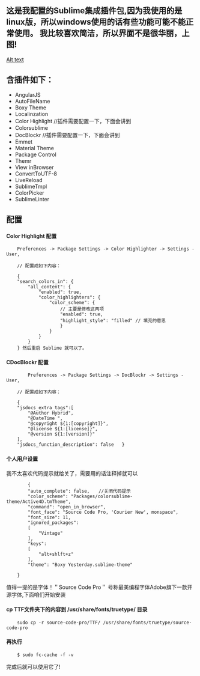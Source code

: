 ## 这是我配置的Sublime集成插件包,因为我使用的是linux版，所以windows使用的话有些功能可能不能正常使用。  我比较喜欢简洁，所以界面不是很华丽，上图!

[Alt text](https://raw.githubusercontent.com/achuanya/packages/master/image/sublime.png "sublime")

## 含插件如下：

 * AngularJS
 * AutoFileName
 * Boxy Theme
 * Localinzation
 * Color Highlight      //插件需要配置一下，下面会讲到
 * Colorsublime
 * DocBlockr            //插件需要配置一下，下面会讲到
 * Emmet
 * Material Theme
 * Package Control
 * Themr
 * View inBrowser
 * ConvertToUTF-8
 * LiveReload
 * SublimeTmpl
 * ColorPicker
 * SublimeLinter

## 配置

#### Color Highlight 配置

        Preferences -> Package Settings -> Color Highlighter -> Settings - User,

        // 配置成如下内容： 

        {
        "search_colors_in": {
            "all_content": {
                "enabled": true,
                "color_highlighters": {
                    "color_scheme": {
                        // 主要是修改这两项
                        "enabled": true,
                        "highlight_style": "filled" // 填充的意思
                        }
                    }
                }
            }
        } 然后重启 Sublime 就可以了。

#### CDocBlockr 配置
 
            Preferences -> Package Settings -> DocBlockr -> Settings - User,

        // 配置成如下内容：

        {
        "jsdocs_extra_tags":[
            "@Author Hybrid",
            "@DateTime ",
            "@copyright ${1:[copyright]}",
            "@license ${1:[license]}",
            "@version ${1:[version]}"
        ],
        "jsdocs_function_description": false   }

#### 个人用户设置

我不太喜欢代码提示就给关了，需要用的话注释掉就可以  

            {
            "auto_complete": false,　　//关闭代码提示
            "color_scheme": "Packages/colorsublime- theme/Active4D.tmTheme",
            "command": "open_in_browser",
            "font_face": "Source Code Pro, 'Courier New', monspace",
            "font_size": 11,
            "ignored_packages":
            [
                "Vintage"
            ],
            "keys":
            [
                "alt+shlft+z"
            ],
            "theme": "Boxy Yesterday.sublime-theme"

        }

值得一提的是字体！＂Source Code Pro＂
号称最美编程字体Adobe旗下一款开源字体,下面咱们开始安装

#### cp TTF文件夹下的内容到 /usr/share/fonts/truetype/ 目录

        sudo cp -r source-code-pro/TTF/ /usr/share/fonts/truetype/source-code-pro

#### 再执行

        $ sudo fc-cache -f -v

完成后就可以使用它了!

